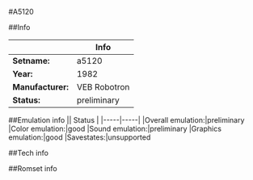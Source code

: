 #A5120

##Info

||Info|
|-----|-----|
|**Setname:**|a5120
|**Year:**|1982
|**Manufacturer:**|VEB Robotron
|**Status:**|preliminary

##Emulation info
|| Status |
|-----|-----|
|Overall emulation:|preliminary
|Color emulation:|good
|Sound emulation:|preliminary
|Graphics emulation:|good
|Savestates:|unsupported

##Tech info

##Romset info

<!--- START OF EDITED COMMENT DO NOT TOUCH TEXT ABOVE-->
